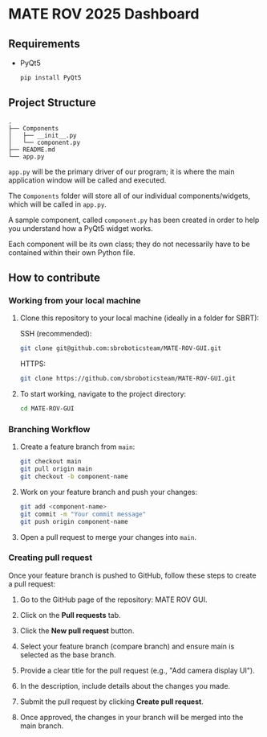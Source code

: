 # MATE ROV 2025 Dashboard

## Requirements
- PyQt5
    ```bash
    pip install PyQt5
    ```

## Project Structure
```
.
├── Components
│   ├── __init__.py
│   └── component.py
├── README.md
└── app.py
```
`app.py` will be the primary driver of our program; it is where the main application window will be called and executed. 

The `Components` folder will store all of our individual components/widgets, which will be called in `app.py`. 

A sample component, called `component.py` has been created in order to help you understand how a PyQt5 widget works.

Each component will be its own class; they do not necessarily have to be contained within their own Python file.

## How to contribute

### Working from your local machine
1. Clone this repository to your local machine (ideally in a folder for SBRT): 

    SSH (recommended):
    ```bash
    git clone git@github.com:sbroboticsteam/MATE-ROV-GUI.git 
    ```
    HTTPS:
    ```bash
    git clone https://github.com/sbroboticsteam/MATE-ROV-GUI.git
    ```

2. To start working, navigate to the project directory:
    ```bash
    cd MATE-ROV-GUI
    ```

### Branching Workflow
1. Create a feature branch from `main`:
   ```bash
   git checkout main
   git pull origin main
   git checkout -b component-name
   ```

2. Work on your feature branch and push your changes:
   ```bash
   git add <component-name>
   git commit -m "Your commit message"
   git push origin component-name
   ```

3. Open a pull request to merge your changes into `main`.

### Creating pull request

Once your feature branch is pushed to GitHub, follow these steps to create a pull request:

1. Go to the GitHub page of the repository: MATE ROV GUI.

2. Click on the **Pull requests** tab.

3. Click the **New pull request** button.

4. Select your feature branch (compare branch) and ensure main is selected as the base branch.

5. Provide a clear title for the pull request (e.g., "Add camera display UI").

6. In the description, include details about the changes you made.

7. Submit the pull request by clicking **Create pull request**.

8. Once approved, the changes in your branch will be merged into the main branch.